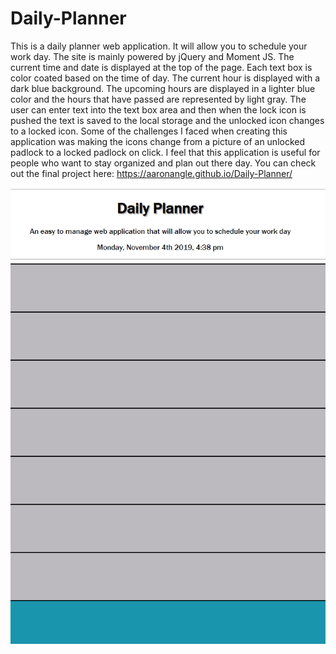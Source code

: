 # Daily-Planner
This is a daily planner web application. It will allow you to schedule your work day. The site is mainly powered by jQuery and Moment JS. The current time and date is displayed at the top of the page. Each text box is color coated based on the time of day. The current hour is displayed with a dark blue background. The upcoming hours are displayed in a lighter blue color and the hours that have passed are represented by light gray. The user can enter text into the text box area and then when the lock icon is pushed the text is saved to the local storage and the unlocked icon changes to a locked icon. Some of the challenges I faced when creating this application was making the icons change from a picture of an unlocked padlock to a locked padlock on click. I feel that this application is useful for people who want to stay organized and plan out there day. You can check out the final project here: https://aaronangle.github.io/Daily-Planner/

![Screenshot](assets/planner.PNG)
